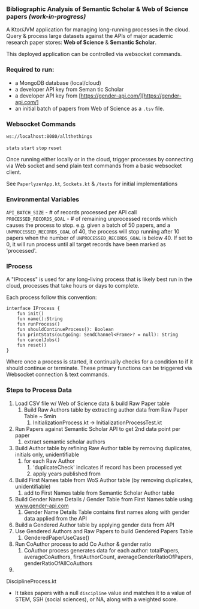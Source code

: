 ### Bibliographic Analysis of Semantic Scholar & Web of Science papers *(work-in-progress)*

A Ktor/JVM application for managing long-running processes in the cloud. Query & process large 
datasets against the APIs of major academic research paper stores: **Web of Science** & **Semantic Scholar**.

This deployed application can be controlled via websocket commands.

### Required to run:

- a MongoDB database (local/cloud)
- a developer API key from Seman tic Scholar
- a developer API key from [https://gender-api.com/][https://gender-api.com/]
- an initial batch of papers from Web of Science as a `.tsv` file.

### Websocket Commands
`ws://localhost:8080/allthethings`
  
`stats` `start` `stop` `reset`

Once running either locally or in the cloud, trigger processes by connecting via Web
socket and send plain text commands from a basic websocket client.
 
See `PaperlyzerApp.kt`, `Sockets.kt` & `/tests` for initial implementations

### Environmental Variables
`API_BATCH_SIZE` - # of records processed per API call
`PROCESSED_RECORDS_GOAL` - # of remaining unprocessed records which causes the process to stop.
e.g. given a batch of 50 papers, and a `UNPROCESSED_RECORDS_GOAL` of 40, the process will stop running after 10 papers
when the number of `UNPROCESSED_RECORDS_GOAL` is below 40.  If set to 0, it will run process until all target records
have been marked as 'processed'.

### IProcess
A "IProcess" is used for any long-living process that is likely best run in the cloud,
processes that take hours or days to complete.

Each process follow this convention:
```
interface IProcess {
    fun init()
    fun name():String
    fun runProcess()
    fun shouldContinueProcess(): Boolean
    fun printStats(outgoing: SendChannel<Frame>? = null): String
    fun cancelJobs()
    fun reset()
}
```
Where once a process is started, it continually checks for a condition to if it should continue or terminate.
These primary functions can be triggered via Websocket connection & text commands.

### Steps to Process Data
1. Load CSV file w/ Web of Science data & build Raw Paper table
   1. Build Raw Authors table by extracting author data from Raw Paper Table ~ 5min 
      1. InitializationProcess.kt  -> InitializationProcessTest.kt
2. Run Papers against Semantic Scholar API to get 2nd data point per paper
   1. extract semantic scholar authors
3. Build Author table by refining Raw Author table by removing duplicates, initials only, unidentifiable 
   1. for each Raw Author
      1. 'duplicateCheck' indicates if record has been processed yet
      2. apply years published from 
4. Build First Names table from WoS Author table (by removing duplicates, unidentifiable)
   1. add to First Names table from Semantic Scholar Author table
5. Build Gender Name Details / Gender Table from First Names table using www.gender-api.com
   1. Gender Name Details Table contains first names along with gender data applied from the API
6. Build a Gendered Author table by applying gender data from API
7. Use Gendered Authors and Raw Papers to build Gendered Papers Table
   1. GenderedPaperUseCase()
8. Run CoAuthor process to add Co Author & gender ratio 
   1. CoAuthor process generates data for each author:
   totalPapers, averageCoAuthors, firstAuthorCount, averageGenderRatioOfPapers, genderRatioOfAllCoAuthors
9. 




DisciplineProcess.kt
- It takes papers with a null `discipline` value and matches it to a value
of STEM, SSH (social sciences), or NA, along with a weighted score.
  



[https://gender-api.com/]: https://gender-api.com/
